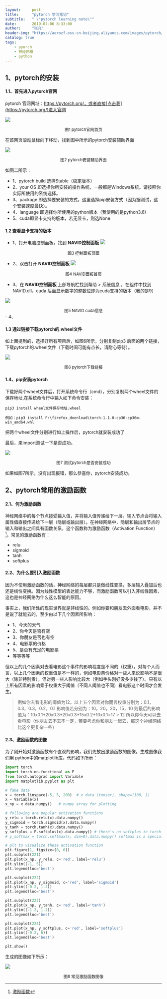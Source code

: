 ```yaml
---
layout:     post
title:      "pytorch 学习笔记"
subtitle:   " \"pytorch learning note\""
date:       2019-07-06 8:33:00
author:     "张凡"
header-img: "https://aerozf.oss-cn-beijing.aliyuncs.com/images/pytorch/Artificial_network.jpg"
catalog: true
tags:
    - pyorch
    - 神经网络
    - python
---
```


## 1、pytorch的安装
 
#### 1.1、首先进入pytorch官网

pytorch 官网网址：https://pytorch.org/，或者直接[点击我](https://pytorch.org/)进入官网

![](https://aerozf.oss-cn-beijing.aliyuncs.com/images/pytorch/20190706091452.png)
<div align="center" markdown="0"><font size="2">图1 pytorch官网首页</font> </div>

在该网页滚动鼠标向下移动，找到图中所示的pytorch安装辅助界面

![](https://aerozf.oss-cn-beijing.aliyuncs.com/images/pytorch/20190706091511.png)
<div align="center" markdown="0"><font size="2">图2 pytorch安装辅助界面</font> </div>

如图二所示：
   - 1、pytorch build 选择Stable（稳定版本）
   - 2、your OS 即选择你所安装的操作系统，一般都是Windows系统。请按照你实际所使用的系统选择。
   - 3、package 即选择要安装的方式，这里选择pip安装方式（因为据测试，这个安装速度最快）。
   - 4、language 即选择你所使用的python版本（我使用的是python3.6)
   - 5、cuda即显卡支持的版本，若无显卡，则选None
   
#### 1.2 查看显卡支持的版本
   - 1、打开电脑控制面板，找到 **NAVID控制面板**
   ![](https://aerozf.oss-cn-beijing.aliyuncs.com/images/pytorch/20190706101628.png)
   <div align="center" markdown="0"><font size="2">图3 控制面板页面</font> </div>
   
   - 2、双击打开 **NAVID控制面板**
   ![](https://aerozf.oss-cn-beijing.aliyuncs.com/images/pytorch/20190706101640.png)
   <div align="center" markdown="0"><font size="2">图4 NAVID面板首页</font> </div>

   - 3、在 **NAVID控制面板** 上部导航栏找到帮助 > 系统信息 ，在组件中找到NAVID.dll，cuda 后面显示数字的整数位即为cuda支持的版本（我的是9）
   
   ![](https://aerozf.oss-cn-beijing.aliyuncs.com/images/pytorch/QQ%E5%9B%BE%E7%89%8720190706101758.png)
   <div align="center" markdown="0"><font size="2">图5 NAVID cuda信息</font> </div>
   - 4、
   
#### 1.3 通过链接下载pytorch的.wheel文件

如上面提到的，选择好所有项目后，如图6所示，分别复制pip3 后面的两个链接，下载pytorch的.wheel文件（下载时间可能有点长，请耐心等待）。

![](https://aerozf.oss-cn-beijing.aliyuncs.com/images/pytorch/QQ%E5%9B%BE%E7%89%8720190706093805.png)
<div align="center" markdown="0"><font size="2">图6 pytorch下载链接</font> </div>

#### 1.4、pip安装pytorch

下载好两个wheel文件后，打开系统命令行（cmd），分别复制两个wheel文件的保存地址,在系统命令行中输入如下命令安装：
```
pip3 install wheel文件保存地址.wheel

例如：pip3 install F:\firefox_doenload\torch-1.1.0-cp36-cp36m-win_amd64.whl
```

把两个wheel文件分别进行如上操作后，pytorch就安装成功了

最后，来import测试一下是否成功。

![](https://aerozf.oss-cn-beijing.aliyuncs.com/images/pytorch/QQ%E5%9B%BE%E7%89%8720190706095229.png)
<div align="center" markdown="0"><font size="2">图7 测试pytorch是否安装成功</font> </div>

如果如图7所示，没有出现报错，那么恭喜你，pytorch安装成功。

## 2、pytorch常用的激励函数

#### 2.1、何为激励函数
   神经网络中的每个节点接受输入值，并将输入值传递给下一层。输入节点会将输入属性值直接传递给下一层（隐层或输出层）。在神经网络中，隐层和输出层节点的输入和输出之间具有函数关系，这个函数称为激励函数（Activation Function）[^1]。常见的激励函数有：
[^1]:[激励函数](https://baike.baidu.com/item/%E6%BF%80%E5%8A%B1%E5%87%BD%E6%95%B0/6477658?fr=aladdin)
   - relu
   - sigmoid
   - tanh
   - softplus
   
#### 2.2、为什么要引入激励函数
因为不使用激励函数的话，神经网络的每层都只是做线性变换，多层输入叠加后也还是线性变换。因为线性模型的表达能力不够，而激励函数可以引入非线性因素，这也是神经网络为什么这么智能的原因。

事实上，我们所处的现实世界就是非线性的。例如你要和朋友去外面看电影，并不是说了就能去的，至少由以下几个因素所影响：
   - 1、今天的天气
   - 2、你今天是否有空
   - 3、你朋友是否也有空
   - 4、电影票的价格
   - 5、是否有充足的电影票
   - 等等等等
  
但以上的几个因素对去看电影这个事件的影响程度是不同的（权重），对每个人而言，以上几个因素的权重值是不一样的，例如电影票价格对一些人来说影响不是很大（除非特别贵），但对另一些人影响比较大（例如手头刚好没多少钱了）。只有以上所有因素的影响乘于权重大于阈值（不同人阈值也不同）看电影这个时间才会发生。
> 例如你去看电影的阈值为12。以上五个因素对你而言权重分别为：0.1，0.3，0.3，0.2，0.1
> 影响值若分别为：10，20，20，15，10
> 则最后的影响值为：10x0.1+20x0.3+20x0.3+15x0.2+10x0.1=17 > 12
> 所以你今天可以去看电影（你朋友去不去不一定，若要考虑你和朋友一起去，那这个神经网络比这个更复杂一些）

#### 2.3、激励函数的图像
为了刚开始对激励函数有个直观的影响，我们先放出激励函数的图像。生成图像我们用 python中的matplotlib库。代码如下所示：
```python
import torch
import torch.nn.functional as F
from torch.autograd import Variable
import matplotlib.pyplot as plt

# fake data
x = torch.linspace(-5, 5, 200)  # x data (tensor), shape=(100, 1)
x = Variable(x)
x_np = x.data.numpy()   # numpy array for plotting

# following are popular activation functions
y_relu = torch.relu(x).data.numpy()
y_sigmoid = torch.sigmoid(x).data.numpy()
y_tanh = torch.tanh(x).data.numpy()
y_softplus = F.softplus(x).data.numpy() # there's no softplus in torch
# y_softmax = torch.softmax(x, dim=0).data.numpy() softmax is a special kind of activation function, it is about probability

# plt to visualize these activation function
plt.figure(1, figsize=(8, 6))
plt.subplot(221)
plt.plot(x_np, y_relu, c='red', label='relu')
plt.ylim((-1, 5))
plt.legend(loc='best')

plt.subplot(222)
plt.plot(x_np, y_sigmoid, c='red', label='sigmoid')
plt.ylim((-0.2, 1.2))
plt.legend(loc='best')

plt.subplot(223)
plt.plot(x_np, y_tanh, c='red', label='tanh')
plt.ylim((-1.2, 1.2))
plt.legend(loc='best')

plt.subplot(224)
plt.plot(x_np, y_softplus, c='red', label='softplus')
plt.ylim((-0.2, 6))
plt.legend(loc='best')

plt.show()
```

生成的图像如下所示：

![](https://morvanzhou.github.io/static/results/torch/2-3-1.png)
<div align="center" markdown="0"><font size="2">图8 常见激励函数图像</font> </div>

